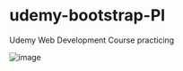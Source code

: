 # udemy-bootstrap-PI
Udemy Web Development Course practicing


![image](https://user-images.githubusercontent.com/64640272/156798613-8dbecd36-2676-4941-8913-bdbf22207aed.png)
